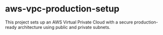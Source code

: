# aws-vpc-production-setup
This project sets up an AWS Virtual Private Cloud with a secure production-ready architecture using public and private subnets.
